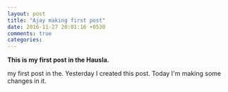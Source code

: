```yaml
---
layout: post
title: "Ajay making first post"
date: 2016-11-27 20:01:16 +0530
comments: true
categories: 
---
```


**This is my first post in the Hausla.**

my first post in the. Yesterday I created this post. Today I'm making some changes in it. 